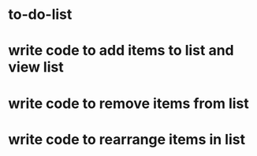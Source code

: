# to-do-list

# write code to add items to list and view list
# write code to remove items from list
# write code to rearrange items in list
